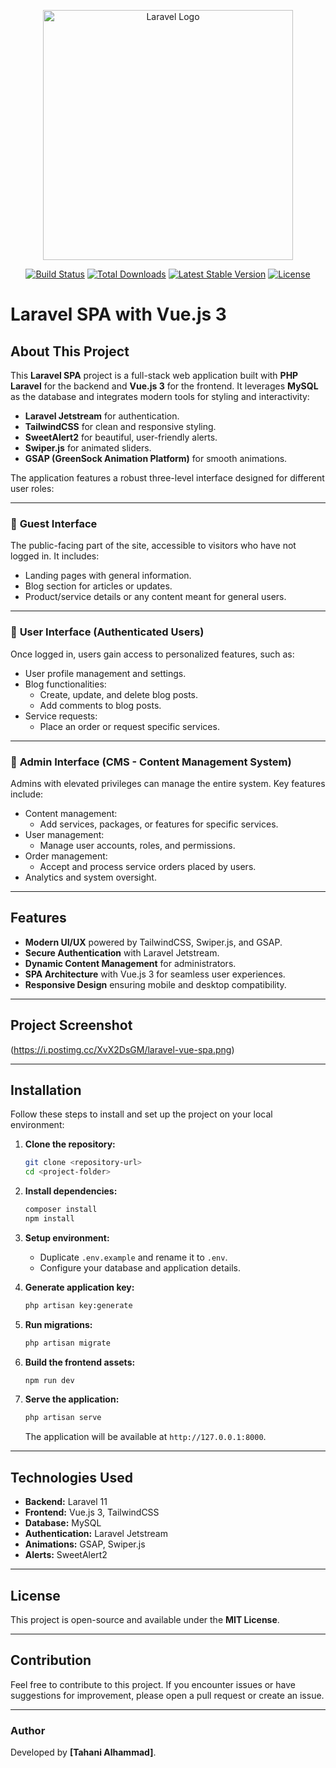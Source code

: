 <p align="center"><a href="https://laravel.com" target="_blank"><img src="https://raw.githubusercontent.com/laravel/art/master/logo-lockup/5%20SVG/2%20CMYK/1%20Full%20Color/laravel-logolockup-cmyk-red.svg" width="400" alt="Laravel Logo"></a></p>

<p align="center">
<a href="https://github.com/laravel/framework/actions"><img src="https://github.com/laravel/framework/workflows/tests/badge.svg" alt="Build Status"></a>
<a href="https://packagist.org/packages/laravel/framework"><img src="https://img.shields.io/packagist/dt/laravel/framework" alt="Total Downloads"></a>
<a href="https://packagist.org/packages/laravel/framework"><img src="https://img.shields.io/packagist/v/laravel/framework" alt="Latest Stable Version"></a>
<a href="https://packagist.org/packages/laravel/framework"><img src="https://img.shields.io/packagist/l/laravel/framework" alt="License"></a>
</p>

# Laravel SPA with Vue.js 3

## About This Project
This **Laravel SPA** project is a full-stack web application built with **PHP Laravel** for the backend and **Vue.js 3** for the frontend. It leverages **MySQL** as the database and integrates modern tools for styling and interactivity:

- **Laravel Jetstream** for authentication.
- **TailwindCSS** for clean and responsive styling.
- **SweetAlert2** for beautiful, user-friendly alerts.
- **Swiper.js** for animated sliders.
- **GSAP (GreenSock Animation Platform)** for smooth animations.

The application features a robust three-level interface designed for different user roles:

---

### 🚪 **Guest Interface**
The public-facing part of the site, accessible to visitors who have not logged in. It includes:
- Landing pages with general information.
- Blog section for articles or updates.
- Product/service details or any content meant for general users.

---

### 👤 **User Interface** (Authenticated Users)
Once logged in, users gain access to personalized features, such as:
- User profile management and settings.
- Blog functionalities:
  - Create, update, and delete blog posts.
  - Add comments to blog posts.
- Service requests:
  - Place an order or request specific services.

---

### 🔧 **Admin Interface** (CMS - Content Management System)
Admins with elevated privileges can manage the entire system. Key features include:
- Content management:
  - Add services, packages, or features for specific services.
- User management:
  - Manage user accounts, roles, and permissions.
- Order management:
  - Accept and process service orders placed by users.
- Analytics and system oversight.

---

## Features
- **Modern UI/UX** powered by TailwindCSS, Swiper.js, and GSAP.
- **Secure Authentication** with Laravel Jetstream.
- **Dynamic Content Management** for administrators.
- **SPA Architecture** with Vue.js 3 for seamless user experiences.
- **Responsive Design** ensuring mobile and desktop compatibility.

---

## Project Screenshot
(https://i.postimg.cc/XvX2DsGM/laravel-vue-spa.png)

---

## Installation
Follow these steps to install and set up the project on your local environment:

1. **Clone the repository:**
   ```bash
   git clone <repository-url>
   cd <project-folder>
   ```

2. **Install dependencies:**
   ```bash
   composer install
   npm install
   ```

3. **Setup environment:**
   - Duplicate `.env.example` and rename it to `.env`.
   - Configure your database and application details.

4. **Generate application key:**
   ```bash
   php artisan key:generate
   ```

5. **Run migrations:**
   ```bash
   php artisan migrate
   ```

6. **Build the frontend assets:**
   ```bash
   npm run dev
   ```

7. **Serve the application:**
   ```bash
   php artisan serve
   ```
   The application will be available at `http://127.0.0.1:8000`.

---

## Technologies Used
- **Backend:** Laravel 11
- **Frontend:** Vue.js 3, TailwindCSS
- **Database:** MySQL
- **Authentication:** Laravel Jetstream
- **Animations:** GSAP, Swiper.js
- **Alerts:** SweetAlert2

---

## License
This project is open-source and available under the **MIT License**.

---

## Contribution
Feel free to contribute to this project. If you encounter issues or have suggestions for improvement, please open a pull request or create an issue.

---

### Author
Developed by **[Tahani Alhammad]**.
